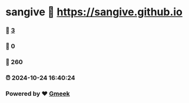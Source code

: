 # sangive :link: https://sangive.github.io 
### :page_facing_up: [3](https://sangive.github.io/tag.html) 
### :speech_balloon: 0 
### :hibiscus: 260 
### :alarm_clock: 2024-10-24 16:40:24 
### Powered by :heart: [Gmeek](https://github.com/Meekdai/Gmeek)
